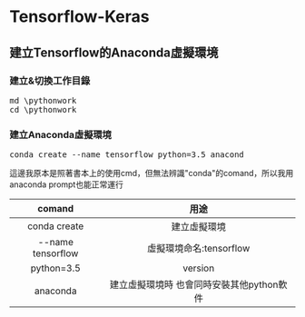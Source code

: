 # Tensorflow-Keras

## 建立Tensorflow的Anaconda虛擬環境  

### 建立&切換工作目錄  
<pre>
md \pythonwork
cd \pythonwork
</code></pre>

### 建立Anaconda虛擬環境  
<pre>
conda create --name tensorflow python=3.5 anacond
</code></pre>
這邊我原本是照著書本上的使用cmd，但無法辨識"conda"的comand，所以我用anaconda prompt也能正常運行

|  comand   | 用途  |
|  :----:  | :----:  |
|  conda create  | 建立虛擬環境  |
| --name tensorflow  | 虛擬環境命名:tensorflow |
| python=3.5  | version |
| anaconda  | 建立虛擬環境時 也會同時安裝其他python軟件 |